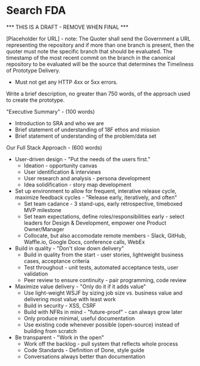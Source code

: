 Search FDA
==========

*** THIS IS A DRAFT - REMOVE WHEN FINAL ***

[Placeholder for URL] - note: The Quoter shall send the Government a URL representing the repository and if more than one branch is present, then the quoter must note the specific branch that should be evaluated. The timestamp of the most recent commit on the branch in the canonical repository to be evaluated will be the source that determines the Timeliness of Prototype Delivery.
* Must not get any HTTP 4xx or 5xx errors.

Write a brief description, no greater than 750 words, of the approach used to create the prototype.

"Executive Summary" - (100 words)
* Introduction to SRA and who we are
* Brief statement of understanding of 18F ethos and mission
* Brief statement of understanding of the problem/data set

Our Full Stack Approach - (600 words)
* User-driven design - "Put the needs of the users first."
  * Ideation - opportunity canvas
  * User identification & interviews
  * User research and analysis - persona development
  * Idea solidification - story map development
* Set up environment to allow for frequent, interative release cycle, maximize feedback cycles - "Release early, iteratively, and often"
  * Set team cadance - 3 stand-ups, early retrospective, timeboxed MVP milestone
  * Set team expectations, define roles/responsibilities early - select leaders for Design & Development, empower one Product Owner/Manager
  * Collocate, but also accomodate remote members - Slack, GitHub, Waffle.io, Google Docs, conference calls, WebEx
* Build in quality - "Don't slow down delivery"
  * Build in quality from the start - user stories, lightweight business cases, acceptance criteria
  * Test throughout - unit tests, automated acceptance tests, user validation
  * Peer review to ensure continuity - pair programming, code review
* Maximize value delivery - "Only do it if it adds value"
  * Use light-weight WSJF by sizing job size vs. business value and delivering most value with least work
  * Build in security - XSS, CSRF
  * Build with NFRs in mind - "future-proof" - can always grow later
  * Only produce minimal, useful documentation
  * Use existing code whenever possible (open-source) instead of building from scratch
* Be transparent - "Work in the open"
  * Work off the backlog - pull system that reflects whole process
  * Code Standards - Definition of Done, style guide
  * Conversations always better than documentation
